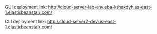 GUI deployment link: http://cloud-server-lab-env.eba-kshaxdyh.us-east-1.elasticbeanstalk.com/


CLI deployment link: http://cloud-server2-dev.us-east-1.elasticbeanstalk.com/
